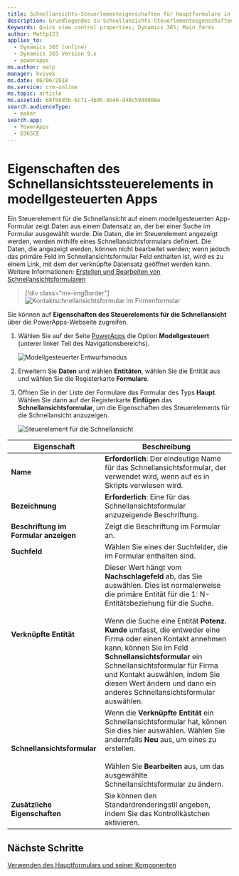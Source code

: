 ```yaml
---
title: Schnellansichts-Steuerlementeigenschaften für Hauptformulare in modellgesteuerten Apps in PowerApps | MicrosoftDocs
description: Grundlegendes zu Schnellansichts-Steuerlementeigenschaften für Hauptformulare
Keywords: Quick view control properties; Dynamics 365; Main forms
author: Mattp123
applies_to:
  - Dynamics 365 (online)
  - Dynamics 365 Version 9.x
  - powerapps
ms.author: matp
manager: kvivek
ms.date: 06/06/2018
ms.service: crm-online
ms.topic: article
ms.assetid: 68f68d5b-6c71-4b95-bb46-d48c59d9008e
search.audienceType:
  - maker
search.app:
  - PowerApps
  - D365CE
---
```

# <a name="model-driven-app-quick-view-control-properties"></a>Eigenschaften des Schnellansichtssteuerelements in modellgesteuerten Apps

Ein Steuerelement für die Schnellansicht auf einem modellgesteuerten App-Formular zeigt Daten aus einem Datensatz an, der bei einer Suche im Formular ausgewählt wurde. Die Daten, die im Steuerelement angezeigt werden, werden mithilfe eines Schnellansichtsformulars definiert. Die Daten, die angezeigt werden, können nicht bearbeitet werden; wenn jedoch das primäre Feld im Schnellansichtsformular Feld enthalten ist, wird es zu einem Link, mit dem der verknüpfte Datensatz geöffnet werden kann. Weitere Informationen: [Erstellen und Bearbeiten von Schnellansichtsformularen](create-edit-quick-view-forms.md)  

> [!div class="mx-imgBorder"] 
> ![Kontaktschnellansichtsformular im Firmenformular](media/quick-view-form-contact.png "Kontaktschnellansichtsformular im Firmenformular")  

Sie können auf **Eigenschaften des Steuerelements für die Schnellansicht** über die PowerApps-Webseite zugreifen. 
1.  Wählen Sie auf der Seite [PowerApps](https://web.powerapps.com/?utm_source=padocs&utm_medium=linkinadoc&utm_campaign=referralsfromdoc) die Option **Modellgesteuert** (unterer linker Teil des Navigationsbereichs).  

     ![Modellgesteuerter Entwurfsmodus](media/model-driven-switch.png)

2.  Erweitern Sie **Daten** und wählen **Entitäten**, wählen Sie die Entität aus und wählen Sie die Registerkarte **Formulare**. 

3. Öffnen Sie in der Liste der Formulare das Formular des Typs **Haupt**. Wählen Sie dann auf der Registerkarte **Einfügen** das **Schnellansichtsformular**, um die Eigenschaften des Steuerelements für die Schnellansicht anzuzeigen.

    ![Steuerelement für die Schnellansicht](media/quick-view-control.png)
  
|Eigenschaft|Beschreibung|  
|--------------|-----------------|  
|**Name**|**Erforderlich**: Der eindeutige Name für das Schnellansichtsformular, der verwendet wird, wenn auf es in Skripts verwiesen wird.|  
|**Bezeichnung**|**Erforderlich**: Eine für das Schnellansichtsformular anzuzeigende Beschriftung.|  
|**Beschriftung im Formular anzeigen**|Zeigt die Beschriftung im Formular an.|  
|**Suchfeld**|Wählen Sie eines der Suchfelder, die im Formular enthalten sind.|  
|**Verknüpfte Entität**|Dieser Wert hängt vom **Nachschlagefeld** ab, das Sie auswählen. Dies ist normalerweise die primäre Entität für die 1: N-Entitätsbeziehung für die Suche.<br /><br /> Wenn die Suche eine Entität **Potenz. Kunde** umfasst, die entweder eine Firma oder einen Kontakt annehmen kann, können Sie im Feld **Schnellansichtsformular** ein Schnellansichtsformular für Firma und Kontakt auswählen, indem Sie diesen Wert ändern und dann ein anderes Schnellansichtsformular auswählen.|  
|**Schnellansichtsformular**|Wenn die **Verknüpfte Entität** ein Schnellansichtsformular hat, können Sie dies hier auswählen. Wählen Sie andernfalls **Neu** aus, um eines zu erstellen.<br /><br /> Wählen Sie **Bearbeiten** aus, um das ausgewählte Schnellansichtsformular zu ändern.|  
|**Zusätzliche Eigenschaften**|Sie können den Standardrenderingstil angeben, indem Sie das Kontrollkästchen aktivieren.|

## <a name="next-steps"></a>Nächste Schritte

[Verwenden des Hauptformulars und seiner Komponenten](use-main-form-and-components.md)
 
